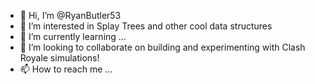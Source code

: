 - 👋 Hi, I’m @RyanButler53
- 👀 I’m interested in Splay Trees and other cool data structures
- 🌱 I’m currently learning ...
- 💞️ I’m looking to collaborate on building and experimenting with Clash Royale simulations!
- 📫 How to reach me ...

<!---
RyanButler53/RyanButler53 is a ✨ special ✨ repository because its `README.md` (this file) appears on your GitHub profile.
You can click the Preview link to take a look at your changes.
--->
